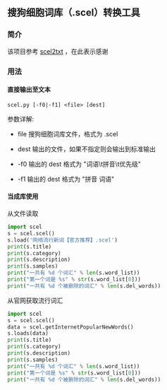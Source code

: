 ## 搜狗细胞词库（.scel）转换工具

### 简介

该项目参考 [scel2txt](https://github.com/lewang0/scel2txt ) ，在此表示感谢

### 用法

#### 直接输出至文本

```shell
scel.py [-f0|-f1] <file> [dest]
```


参数详解:

- file	搜狗细胞词库文件，格式为 .scel
- dest	输出的文件，如果不指定则会输出到标准输出

- -f0 输出的 dest 格式为 "词语\t拼音\t优先级"
- -f1 输出的 dest 格式为 "拼音 词语"


#### 当成库使用

从文件读取

```python
import scel
s = scel.scel()
s.load('网络流行新词【官方推荐】.scel')
print(s.title)
print(s.category)
print(s.description)
print(s.samples)
print("一共有 %d 个词汇" % len(s.word_list))
print("第一个词是 %s" % str(s.word_list[0]))
print("一共有 %d 个被删除的词汇" % len(s.del_words))
```

从官网获取流行词汇

```python
import scel
s = scel.scel()
data = scel.getInternetPopularNewWords()
s.loads(data)
print(s.title)
print(s.category)
print(s.description)
print(s.samples)
print("一共有 %d 个词汇" % len(s.word_list))
print("第一个词是 %s" % str(s.word_list[0]))
print("一共有 %d 个被删除的词汇" % len(s.del_words))
```

